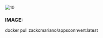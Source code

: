 ![10](https://user-images.githubusercontent.com/76967004/119611241-d176c080-bdd0-11eb-9111-83970a00c1a4.jpg)

### IMAGE:
docker pull zackcmariano/appsconnvert:latest
